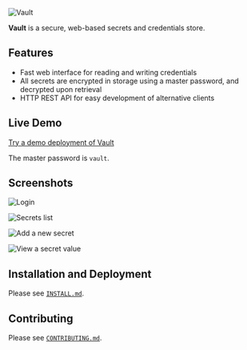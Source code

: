 ![Vault](https://static.kevinlin.info/blog/vault/banner.png)

**Vault** is a secure, web-based secrets and credentials store.

## Features

* Fast web interface for reading and writing credentials
* All secrets are encrypted in storage using a master password, and decrypted upon retrieval
* HTTP REST API for easy development of alternative clients

## Live Demo

[Try a demo deployment of Vault](http://vault-linkiwi.herokuapp.com)

The master password is `vault`.

## Screenshots

![Login](https://static.kevinlin.info/blog/vault/login.png)

![Secrets list](https://static.kevinlin.info/blog/vault/secrets.png)

![Add a new secret](https://static.kevinlin.info/blog/vault/add.png)

![View a secret value](https://static.kevinlin.info/blog/vault/value.png)

## Installation and Deployment

Please see [`INSTALL.md`](./INSTALL.md).

## Contributing

Please see [`CONTRIBUTING.md`](./CONTRIBUTING.md).
